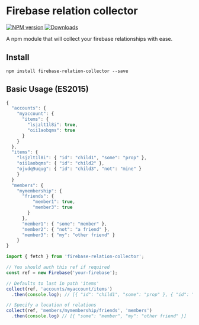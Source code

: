 # Firebase relation collector

[![NPM version][npm-image]][npm-url] [![Downloads][downloads-image]][npm-url]

A npm module that will collect your firebase relationships with ease.

## Install

``
npm install firebase-relation-collector --save
``

## Basic Usage (ES2015)
```js
{
  "accounts": {
    "myaccount": {
      "items": {
        "lsjzlt1l8i": true,
        "oii1aobqms": true
      }
    }
  },
  "items": {
    "lsjzlt1l8i": { "id": "child1", "some": "prop" },
    "oii1aobqms": { "id": "child2" },
    "ojvdq9uqug": { "id": "child3", "not": "mine" }
    }
  }
  "members": {
    "mymembership": {
      "friends": {
          "member1": true,
          "member3": true
        }
      },
      "member1": { "some": "member" },
      "member2": { "not": "a friend" },
      "member3": { "my": "other friend" }
    }
}
```


```js
import { fetch } from 'firebase-relation-collector';

// You should auth this ref if required
const ref = new Firebase('your-firebase');

// Defaults to last in path 'items'
collect(ref, 'accounts/myaccount/items')
  .then(console.log); // [{ "id": "child1", "some": "prop" }, { "id": "child2" }]

// Specify a location of relations
collect(ref, 'members/mymembership/friends', 'members')
  .then(console.log) // [{ "some": "member", "my": "other friend" }]

```
[npm-url]: https://www.npmjs.com/package/firebase-relation-collector
[npm-image]: https://img.shields.io/npm/v/firebase-relation-collector.svg

[downloads-image]: https://img.shields.io/npm/dm/firebase-relation-collector.svg
